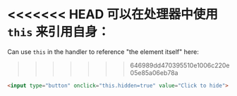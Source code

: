 <<<<<<< HEAD
可以在处理器中使用 `this` 来引用自身：
=======
Can use `this` in the handler to reference "the element itself" here:
>>>>>>> 646989dd470395510e1006c220e05e85a06eb78a

```html run height=50
<input type="button" onclick="this.hidden=true" value="Click to hide">
```
